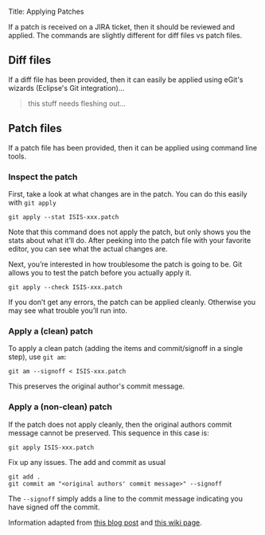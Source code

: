 Title: Applying Patches

If a patch is received on a JIRA ticket, then it should be reviewed and applied.  The commands are slightly different for diff files vs patch files.

## Diff files

If a diff file has been provided, then it can easily be applied using eGit's wizards  (Eclipse's Git integration)...


>this stuff needs fleshing out...

## Patch files

If a patch file has been provided, then it can be applied using command line tools.

### Inspect the patch

First, take a look at what changes are in the patch. You can do this easily with `git apply`

    git apply --stat ISIS-xxx.patch

Note that this command does not apply the patch, but only shows you the stats about what it’ll do. After peeking into the patch file with your favorite editor, you can see what the actual changes are.

Next, you’re interested in how troublesome the patch is going to be. Git allows you to test the patch before you actually apply it.

    git apply --check ISIS-xxx.patch

If you don’t get any errors, the patch can be applied cleanly. Otherwise you may see what trouble you’ll run into.

### Apply a (clean) patch

To apply a clean patch (adding the items and commit/signoff in a single step), use `git am`:

    git am --signoff < ISIS-xxx.patch

This preserves the original author's commit message.

### Apply a (non-clean) patch

If the patch does not apply cleanly, then the original authors commit message cannot be preserved.  This sequence in this case is:

    git apply ISIS-xxx.patch

Fix up any issues.  The add and commit as usual

    git add .
    git commit am "<original authors' commit message>" --signoff

The `--signoff` simply adds a line to the commit message indicating you have signed off the commit.

Information adapted from [this blog post](https://ariejan.net/2009/10/26/how-to-create-and-apply-a-patch-with-git/) and [this wiki page](http://wiki.eclipse.org/Jetty/Contributor/Contributing_Patches).

